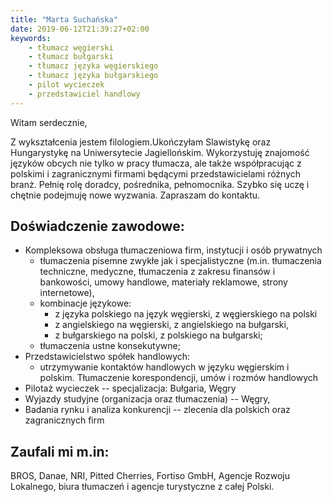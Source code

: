 ```yaml
---
title: "Marta Suchańska"
date: 2019-06-12T21:39:27+02:00
keywords:
    - tłumacz węgierski
    - tłumacz bułgarski
    - tłumacz języka węgierskiego
    - tłumacz języka bułgarskiego
    - pilot wycieczek
    - przedstawiciel handlowy
---
```


Witam serdecznie,

Z wykształcenia jestem filologiem.Ukończyłam Slawistykę oraz Hungarystykę na Uniwersytecie Jagiellońskim. Wykorzystuję znajomość języków obcych nie tylko w pracy tłumacza, ale także współpracując z polskimi i zagranicznymi firmami będącymi przedstawicielami różnych branż. Pełnię rolę doradcy, pośrednika, pełnomocnika. Szybko się uczę i chętnie podejmuję nowe wyzwania. Zapraszam do kontaktu.

## Doświadczenie zawodowe:

- Kompleksowa obsługa tłumaczeniowa firm, instytucji i osób prywatnych
    - tłumaczenia pisemne zwykłe jak i specjalistyczne (m.in. tłumaczenia techniczne, medyczne, tłumaczenia z zakresu finansów i bankowości, umowy handlowe, materiały reklamowe, strony internetowe),
    - kombinacje językowe: 
        - z języka polskiego na język węgierski, z węgierskiego na polski
        - z angielskiego na węgierski, z angielskiego na bułgarski,
        - z bułgarskiego na polski, z polskiego na bułgarski;  
    - tłumaczenia ustne konsekutywne;
- Przedstawicielstwo spółek handlowych:
    - utrzymywanie kontaktów handlowych w języku węgierskim i polskim. Tłumaczenie korespondencji, umów i rozmów handlowych
- Pilotaż wycieczek -- specjalizacja: Bułgaria, Węgry
- Wyjazdy studyjne (organizacja oraz tłumaczenia) -- Węgry, 
- Badania rynku i analiza konkurencji -- zlecenia dla polskich oraz zagranicznych firm
 
## Zaufali mi m.in:

BROS, Danae, NRI, Pitted Cherries, Fortiso GmbH, Agencje Rozwoju Lokalnego, biura tłumaczeń i agencje turystyczne z całej Polski.
